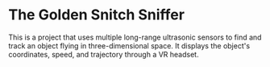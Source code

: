   # The Golden Snitch Sniffer
  This is a project that uses multiple long-range ultrasonic sensors to find and track
  an object flying in three-dimensional space. It displays the object's coordinates,
  speed, and trajectory through a VR headset.
